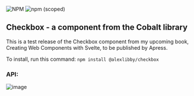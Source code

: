 ![NPM](https://img.shields.io/npm/l/@alexlibby/checkbox)
![npm (scoped)](https://img.shields.io/npm/v/@alexlibby/checkbox)

## Checkbox - a component from the Cobalt library

This is a test release of the Checkbox component from my upcoming book, Creating Web Components with Svelte, to be published by Apress.

To install, run this command: `npm install @alexlibby/checkbox`


### API:
![image](https://user-images.githubusercontent.com/16504949/193408827-70fb6e41-fcf9-44b2-842a-44c56b3efbcf.png)
